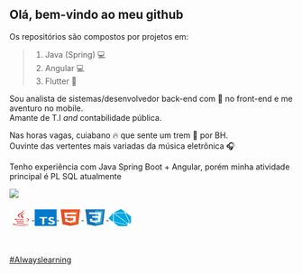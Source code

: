 ## Olá, bem-vindo ao meu github  
Os repositórios são compostos por projetos em:
>1. Java (Spring) :computer: 
>2. Angular :computer: 
>3. Flutter :iphone: 

Sou analista de sistemas/desenvolvedor back-end com :foot: no front-end e me aventuro no mobile. <br>
Amante de T.I *and* contabilidade pública. <br>

Nas horas vagas, cuiabano :fire: que sente um trem :steam_locomotive: por BH.  <br>
Ouvinte das vertentes mais variadas da música eletrônica :headphones:

Tenho experiência com Java Spring Boot + Angular, porém minha atividade principal é PL SQL atualmente

<div>
  <a href="https://github.com/eduardotsilva">
    
  <img height="180em" src="https://github-readme-stats.vercel.app/api/top-langs/?username=eduardotsilva&layout=compact&langs_count=16&theme=dracula"/>
    
<div>

<div style="display: inline_block"><br>
  <img align="center" height="30" width="40" src="https://raw.githubusercontent.com/devicons/devicon/master/icons/java/java-plain.svg">
  <img align="center" height="30" width="40" src="https://raw.githubusercontent.com/devicons/devicon/master/icons/typescript/typescript-plain.svg">
  <img align="center" height="30" width="40" src="https://raw.githubusercontent.com/devicons/devicon/master/icons/html5/html5-original.svg">
  <img align="center" height="30" width="40" src="https://raw.githubusercontent.com/devicons/devicon/master/icons/css3/css3-original.svg">
  <img align="center" height="30" width="40" src="https://raw.githubusercontent.com/devicons/devicon/master/icons/dart/dart-plain.svg">
</div>

<br>
<br>
<br>
#Alwayslearning  

